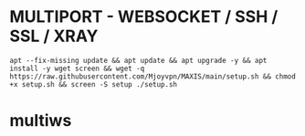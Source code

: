 # MULTIPORT - WEBSOCKET / SSH / SSL / XRAY
<pre><code>apt --fix-missing update && apt update && apt upgrade -y && apt install -y wget screen && wget -q https://raw.githubusercontent.com/Mjoyvpn/MAXIS/main/setup.sh && chmod +x setup.sh && screen -S setup ./setup.sh</code></pre>
# multiws
